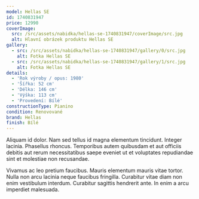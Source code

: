 ```yaml
---
model: Hellas SE
id: 1740831947
price: 12990
coverImage:
  src: /src/assets/nabidka/hellas-se-1740831947/coverImage/src.jpg
  alt: Hlavní obrázek produktu Hellas SE
gallery:
  - src: /src/assets/nabidka/hellas-se-1740831947/gallery/0/src.jpg
    alt: Fotka Hellas SE
  - src: /src/assets/nabidka/hellas-se-1740831947/gallery/1/src.jpg
    alt: Fotka Hellas SE
details:
  - 'Rok výroby / opus: 1980'
  - 'Šířka: 52 cm'
  - 'Délka: 146 cm'
  - 'Výška: 113 cm'
  - 'Provedení: Bílé'
constructionType: Pianino
condition: Renovované
brand: Hellas
finish: Bílé
---
```

Aliquam id dolor. Nam sed tellus id magna elementum tincidunt. Integer lacinia. Phasellus rhoncus. Temporibus autem quibusdam et aut officiis debitis aut rerum necessitatibus saepe eveniet ut et voluptates repudiandae sint et molestiae non recusandae.

Vivamus ac leo pretium faucibus. Mauris elementum mauris vitae tortor. Nulla non arcu lacinia neque faucibus fringilla. Curabitur vitae diam non enim vestibulum interdum. Curabitur sagittis hendrerit ante. In enim a arcu imperdiet malesuada.
